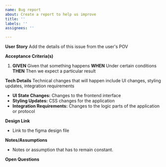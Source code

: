 ```yaml
---
name: Bug report
about: Create a report to help us improve
title: ''
labels: ''
assignees: ''

---
```


**User Story**
Add the details of this issue from the user's POV

**Acceptance Criteria(s)**
1. **GIVEN** Given that something happens
 **WHEN** Under certain conditions
 **THEN** Then we expect a particular result

**Tech Details**
Technical changes that will happen include UI changes, styling updates, integration requirements
* **UI State Changes:**
  Changes to the frontend interface
* **Styling Updates:**
  CSS changes for the application
* **Integration Requirements:**
  Changes to the logic parts of the application or protocol 


**Design Link**
* Link to the figma design file 

**Notes/Assumptions**
* Notes or assumption that has to remain constant. 

**Open Questions**